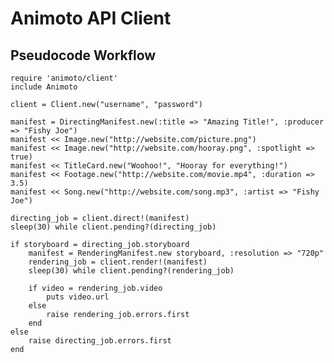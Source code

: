 Animoto API Client
==================

## Pseudocode Workflow

	require 'animoto/client'
	include Animoto
	
	client = Client.new("username", "password")

	manifest = DirectingManifest.new(:title => "Amazing Title!", :producer => "Fishy Joe")
	manifest << Image.new("http://website.com/picture.png")
	manifest << Image.new("http://website.com/hooray.png", :spotlight => true)
	manifest << TitleCard.new("Woohoo!", "Hooray for everything!")
	manifest << Footage.new("http://website.com/movie.mp4", :duration => 3.5)
	manifest << Song.new("http://website.com/song.mp3", :artist => "Fishy Joe")

	directing_job = client.direct!(manifest)
	sleep(30) while client.pending?(directing_job)

	if storyboard = directing_job.storyboard
		manifest = RenderingManifest.new storyboard, :resolution => "720p"
		rendering_job = client.render!(manifest)
		sleep(30) while client.pending?(rendering_job)

		if video = rendering_job.video
			puts video.url
		else
			raise rendering_job.errors.first
		end
	else
		raise directing_job.errors.first
	end